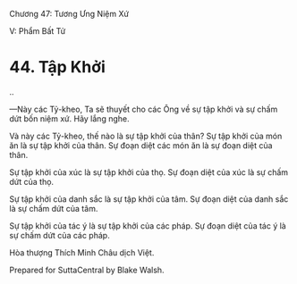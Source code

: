  

Chương 47: Tương Ưng Niệm Xứ

V: Phẩm Bất Tử

# 44\. Tập Khởi

..

—Này các Tỷ-kheo, Ta sẽ thuyết cho các Ông về sự tập khởi và sự chấm dứt bốn niệm xứ. Hãy lắng nghe.

Và này các Tỷ-kheo, thế nào là sự tập khởi của thân? Sự tập khởi của món ăn là sự tập khởi của thân. Sự đoạn diệt các món ăn là sự đoạn diệt của thân.

Sự tập khởi của xúc là sự tập khởi của thọ. Sự đoạn diệt của xúc là sự chấm dứt của thọ.

Sự tập khởi của danh sắc là sự tập khởi của tâm. Sự đoạn diệt của danh sắc là sự chấm dứt của tâm.

Sự tập khởi của tác ý là sự tập khởi của các pháp. Sự đoạn diệt của tác ý là sự chấm dứt của các pháp.

Hòa thượng Thích Minh Châu dịch Việt.

Prepared for SuttaCentral by Blake Walsh.